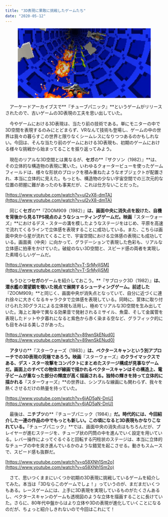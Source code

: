 ```yaml
---
title: "3D表現に果敢に挑戦したゲームたち"
date: "2020-05-12"
---
```


<figure>

![](assets/n3c98cdc774ea_d9824c3c2f9d196e2022b0001f28e16e.jpg)

</figure>

　アーケードアーカイブスで**『チューブパニック』**というゲームがリリースされたので、古いゲームの3D表現の工夫を思い出していた。

　今やゲームにおける3D表現は、当たり前の技術である。単にモニターの中で3D空間を表現するのみにとどまらず、VRなんて技術も登場し、ゲームの中の世界は我々の暮らすこの世界と限りなくシームレスになりつつあるのかもしれない。今回は、そんな当たり前のゲームにおける3D表現も、初期のゲームにおける様々な挑戦から始まってることを振り返ってみよう。

　現在のリアルな3D空間とは異なるが、**セガ**の**『ザクソン（1982）』**は、その立体的な構造物の表現に驚いた。いわゆるクォータービューを使ったゲームフィールドは、様々な形状のブロックを積み重ねたようなオブジェクトが配置され、本当に立体的に見えた。もっとも、構造物の少ない宇宙空間での三次元的な位置の把握に難があったのも事実だが、これは仕方ないことだった。

[https://www.youtube.com/watch?v=ul2vX8-dmTA](https://www.youtube.com/watch?v=ul2vX8-dmTA)

　同じく**セガ**の**『ZOOM909（1982）』**は、画面中央に消失点を設けた、自機を背後から見るTPS視点のようなシューティングゲームだ。映画**『スターウォーズ』**におけるデス・スターの溝を模したようなステージをはじめ、平原を高速で流れてくるラインで立体感を表現することに成功している。また、こちらは画面中央から星が流れてくることで、宇宙空間における立体感の表現にも成功している。画面奥（中央）に向かって、グラデーションで表現した色彩も、リアルな立体感に拍車をかけていた。破綻のない3D空間と、スピード感の両者を実現した素晴らしいゲームだ。

[https://www.youtube.com/watch?v=T-SrMyjljSM](https://www.youtube.com/watch?v=T-SrMyjljSM)

　もうひとつ**セガ**のゲームを紹介しておこう。**『サブロック3D（1982）』**は、潜水艦の潜望鏡を覗いた視点で展開するシューティングゲーム。前述した**『ZOOM909』**と同じく、画面中央が消失点となっていて、自分に近づくに連れ徐々に大きくなるキャラクタで立体感を表現している。同時に、筐体に取り付けられた3Dグラスによる立体視も活用し、極めてリアルな3D空間を生み出していた。海上と海中で異なる効果音で発射されるミサイル、魚雷、そして金属管を表現したドットや夕暮れになると紫色から赤く染まる空など、グラフィック的にも目をみはる美しさがあった。

[https://www.youtube.com/watch?v=89wnSkENud0](https://www.youtube.com/watch?v=89wnSkENud0)

　**アタリ**の**『スターウォーズ（1983）』**は、ベクタースキャンという別アプローチでの3D表現の究極であろう。映画**『スターウォーズ』**のクライマックスである、デス・スター攻撃をコンパクトにまとめたステージ構成が見事なゲームだ。画面上のすべての物体が線画で描かれるベクタースキャンはその構造上、電子ビームが重なった部分の輝度が高く描画される。独特の輝きを持って立体的に描かれる**『スターウォーズ』**の世界は、シンプルな線画にも関わらず、我々を熱くさせるだけの熱量を持っていた。

[https://www.youtube.com/watch?v=6iAD5aN-DnU](https://www.youtube.com/watch?v=6iAD5aN-DnU)

　最後は、**ニチブツ**の**『チューブパニック（1984）』**だ。時代的には、今回紹介した一連の作品の中でもっとも新しい。この頃になると3D表現もかなりこなれている。**『チューブパニック』**では、画面中央の消失点はもちろんだが、プレイヤーが進むステージを、チューブ状の円筒の中を進んでいく設定を用いている。レバー操作によってぐるぐると回転する円柱状のステージは、本当に立体的なチューブの中を突き進んでいるかのような錯覚を起こさせる。動きもスムースで、スピード感も抜群だ。  

[https://www.youtube.com/watch?v=q58XNh1Sm2o](https://www.youtube.com/watch?v=q58XNh1Sm2o)

　さて、思いつくままにいくつか初期の3D表現に挑戦しているゲームを紹介してみた。本当は「3Dならこのゲームでしょ！」っていうのが、まだまだいくつもある。レースゲームには、上手に3D表現を実現しているものがたくさんあるし、ベクタースキャンのゲームも透視図のような立体を描画することに長けていた。さらに、80年代中盤からはより立体や3Dの表現が進化していくことになるのだが、ちょっと紹介しきれないので今回はこれにて！
